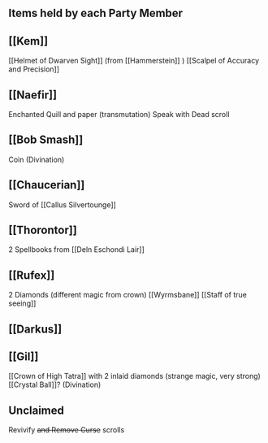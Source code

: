 ## Items held by each Party Member

## [[Kem]]

[[Helmet of Dwarven Sight]] (from [[Hammerstein]] )
[[Scalpel of Accuracy and Precision]]

## [[Naefir]]

Enchanted Quill and paper (transmutation)
Speak with Dead scroll

## [[Bob Smash]]

Coin (Divination)

## [[Chaucerian]]

Sword of [[Callus Silvertounge]]

## [[Thorontor]]

2 Spellbooks from [[Deln Eschondi Lair]]

## [[Rufex]]

2 Diamonds (different magic from crown)
[[Wyrmsbane]]
[[Staff of true seeing]]

## [[Darkus]]

## [[Gil]]

[[Crown of High Tatra]] with 2 inlaid diamonds (strange magic, very strong)
[[Crystal Ball]]? (Divination)

## Unclaimed

Revivify ~~and Remove Curse~~ scrolls
